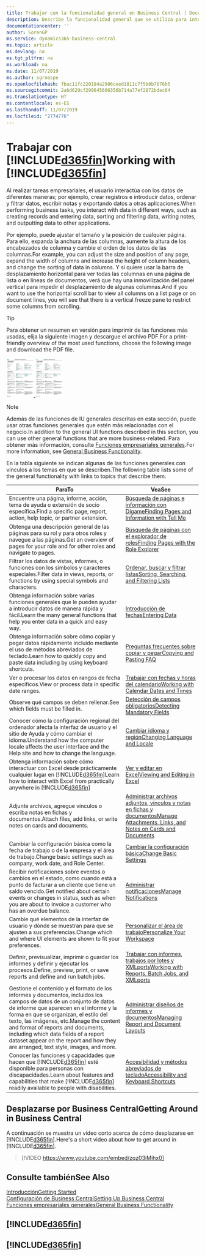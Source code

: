 ```yaml
---
title: Trabajar con la funcionalidad general en Business Central | Documentos de Microsoft
description: Describe la funcionalidad general que se utiliza para interactuar con los datos en Business Central, como introducir valores, ordenar datos y cambiar de vista.
documentationcenter: ''
author: SorenGP
ms.service: dynamics365-business-central
ms.topic: article
ms.devlang: na
ms.tgt_pltfrm: na
ms.workload: na
ms.date: 11/07/2019
ms.author: sgroespe
ms.openlocfilehash: fbac11fc220184a2906ceed1811c7f5b0b7676b5
ms.sourcegitcommit: 2a6d629cf290645606356b714a77ef2872bdec64
ms.translationtype: HT
ms.contentlocale: es-ES
ms.lasthandoff: 11/07/2019
ms.locfileid: "2774776"
---
```

# <a name="working-with-included365finincludesd365fin_mdmd"></a><span data-ttu-id="5d971-103">Trabajar con [!INCLUDE[d365fin](includes/d365fin_md.md)]</span><span class="sxs-lookup"><span data-stu-id="5d971-103">Working with [!INCLUDE[d365fin](includes/d365fin_md.md)]</span></span>
<span data-ttu-id="5d971-104">Al realizar tareas empresariales, el usuario interactúa con los datos de diferentes maneras; por ejemplo, crear registros e introducir datos, ordenar y filtrar datos, escribir notas y exportando datos a otras aplicaciones.</span><span class="sxs-lookup"><span data-stu-id="5d971-104">When performing business tasks, you interact with data in different ways, such as creating records and entering data, sorting and filtering data, writing notes, and outputting data to other applications.</span></span>

<span data-ttu-id="5d971-105">Por ejemplo, puede ajustar el tamaño y la posición de cualquier página. Para ello, expanda la anchura de las columnas, aumente la altura de los encabezados de columna y cambie el orden de los datos de las columnas.</span><span class="sxs-lookup"><span data-stu-id="5d971-105">For example, you can adjust the size and position of any page, expand the width of columns and increase the height of column headers, and change the sorting of data in columns.</span></span> <span data-ttu-id="5d971-106">Y si quiere usar la barra de desplazamiento horizontal para ver todas las columnas en una página de lista o en líneas de documentos, verá que hay una inmovilización del panel vertical para impedir el desplazamiento de algunas columnas.</span><span class="sxs-lookup"><span data-stu-id="5d971-106">And if you want to use the horizontal scroll bar to view all columns on a list page or on document lines, you will see that there is a vertical freeze pane to restrict some columns from scrolling.</span></span>

> [!TIP]
> <span data-ttu-id="5d971-107">Para obtener un resumen en versión para imprimir de las funciones más usadas, elija la siguiente imagen y descargue el archivo PDF.</span><span class="sxs-lookup"><span data-stu-id="5d971-107">For a print-friendly overview of the most used functions, choose the following image and download the PDF file.</span></span>
>
> <span data-ttu-id="5d971-108">[ ![](media/cheat_sheet_inline.png) ](media/cheat_sheet.pdf)</span><span class="sxs-lookup"><span data-stu-id="5d971-108">[ ![](media/cheat_sheet_inline.png) ](media/cheat_sheet.pdf)</span></span>

> [!NOTE]
> <span data-ttu-id="5d971-109">Además de las funciones de IU generales descritas en esta sección, puede usar otras funciones generales que estén más relacionadas con el negocio.</span><span class="sxs-lookup"><span data-stu-id="5d971-109">In addition to the general UI functions described in this section, you can use other general functions that are more business-related.</span></span> <span data-ttu-id="5d971-110">Para obtener más información, consulte [Funciones empresariales generales](ui-across-business-areas.md).</span><span class="sxs-lookup"><span data-stu-id="5d971-110">For more information, see [General Business Functionality](ui-across-business-areas.md).</span></span>

<span data-ttu-id="5d971-111">En la tabla siguiente se indican algunas de las funciones generales con vínculos a los temas en que se describen.</span><span class="sxs-lookup"><span data-stu-id="5d971-111">The following table lists some of the general functionality with links to topics that describe them.</span></span>

| <span data-ttu-id="5d971-112">Para</span><span class="sxs-lookup"><span data-stu-id="5d971-112">To</span></span> | <span data-ttu-id="5d971-113">Vea</span><span class="sxs-lookup"><span data-stu-id="5d971-113">See</span></span> |
| --- | --- |
|<span data-ttu-id="5d971-114">Encuentre una página, informe, acción, tema de ayuda o extensión de socio específica.</span><span class="sxs-lookup"><span data-stu-id="5d971-114">Find a specific page, report, action, help topic, or partner extension.</span></span> |[<span data-ttu-id="5d971-115">Búsqueda de páginas e información con Dígame</span><span class="sxs-lookup"><span data-stu-id="5d971-115">Finding Pages and Information with Tell Me</span></span>](ui-search.md) |
|<span data-ttu-id="5d971-116">Obtenga una descripción general de las páginas para su rol y para otros roles y navegue a las páginas.</span><span class="sxs-lookup"><span data-stu-id="5d971-116">Get an overview of pages for your role and for other roles and navigate to pages.</span></span>|[<span data-ttu-id="5d971-117">Búsqueda de páginas con el explorador de roles</span><span class="sxs-lookup"><span data-stu-id="5d971-117">Finding Pages with the Role Explorer</span></span>](ui-role-explorer.md)|
| <span data-ttu-id="5d971-118">Filtrar los datos de vistas, informes, o funciones con los símbolos y caracteres especiales.</span><span class="sxs-lookup"><span data-stu-id="5d971-118">Filter data in views, reports, or functions by using special symbols and characters.</span></span> |[<span data-ttu-id="5d971-119">Ordenar, buscar y filtrar listas</span><span class="sxs-lookup"><span data-stu-id="5d971-119">Sorting, Searching, and Filtering Lists</span></span>](ui-enter-criteria-filters.md) |
|<span data-ttu-id="5d971-120">Obtenga información sobre varias funciones generales que le pueden ayudar a introducir datos de manera rápida y fácil.</span><span class="sxs-lookup"><span data-stu-id="5d971-120">Learn the many general functions that help you enter data in a quick and easy way.</span></span>|[<span data-ttu-id="5d971-121">Introducción de fechas</span><span class="sxs-lookup"><span data-stu-id="5d971-121">Entering Data</span></span>](ui-enter-data.md)|
|<span data-ttu-id="5d971-122">Obtenga información sobre cómo copiar y pegar datos rápidamente incluido mediante el uso de métodos abreviados de teclado.</span><span class="sxs-lookup"><span data-stu-id="5d971-122">Learn how to quickly copy and paste data including by using keyboard shortcuts.</span></span>|[<span data-ttu-id="5d971-123">Preguntas frecuentes sobre copiar y pegar</span><span class="sxs-lookup"><span data-stu-id="5d971-123">Copying and Pasting FAQ</span></span>](ui-copy-paste.md)|
| <span data-ttu-id="5d971-124">Ver o procesar los datos en rangos de fecha específicos.</span><span class="sxs-lookup"><span data-stu-id="5d971-124">View or process data in specific date ranges.</span></span> |[<span data-ttu-id="5d971-125">Trabajar con fechas y horas del calendario</span><span class="sxs-lookup"><span data-stu-id="5d971-125">Working with Calendar Dates and Times</span></span>](ui-enter-date-ranges.md) |
| <span data-ttu-id="5d971-126">Observe qué campos se deben rellenar.</span><span class="sxs-lookup"><span data-stu-id="5d971-126">See which fields must be filled in.</span></span> |[<span data-ttu-id="5d971-127">Detección de campos obligatorios</span><span class="sxs-lookup"><span data-stu-id="5d971-127">Detecting Mandatory Fields</span></span>](ui-mandatory-fields.md) |
|<span data-ttu-id="5d971-128">Conocer cómo la configuración regional del ordenador afecta la interfaz de usuario y el sitio de Ayuda y cómo cambiar el idioma.</span><span class="sxs-lookup"><span data-stu-id="5d971-128">Understand how the computer locale affects the user interface and the Help site and how to change the language.</span></span>|[<span data-ttu-id="5d971-129">Cambiar idioma y región</span><span class="sxs-lookup"><span data-stu-id="5d971-129">Changing Language and Locale</span></span>](about-locale-language.md)|
|<span data-ttu-id="5d971-130">Obtenga información sobre cómo interactuar con Excel desde prácticamente cualquier lugar en [!INCLUDE[d365fin](includes/d365fin_md.md)]</span><span class="sxs-lookup"><span data-stu-id="5d971-130">Learn how to interact with Excel from practically anywhere in [!INCLUDE[d365fin](includes/d365fin_md.md)]</span></span>|[<span data-ttu-id="5d971-131">Ver y editar en Excel</span><span class="sxs-lookup"><span data-stu-id="5d971-131">Viewing and Editing in Excel</span></span>](across-work-with-excel.md)|
|<span data-ttu-id="5d971-132">Adjunte archivos, agregue vínculos o escriba notas en fichas y documentos.</span><span class="sxs-lookup"><span data-stu-id="5d971-132">Attach files, add links, or write notes on cards and documents.</span></span>|[<span data-ttu-id="5d971-133">Administrar archivos adjuntos, vínculos y notas en fichas y documentos</span><span class="sxs-lookup"><span data-stu-id="5d971-133">Manage Attachments, Links, and Notes on Cards and Documents</span></span>](ui-how-add-link-to-record.md)|
| <span data-ttu-id="5d971-134">Cambiar la configuración básica como la fecha de trabajo o de la empresa y el área de trabajo.</span><span class="sxs-lookup"><span data-stu-id="5d971-134">Change basic settings such as company, work date, and Role Center.</span></span> |[<span data-ttu-id="5d971-135">Cambiar la configuración básica</span><span class="sxs-lookup"><span data-stu-id="5d971-135">Change Basic Settings</span></span>](ui-change-basic-settings.md) |
|<span data-ttu-id="5d971-136">Recibir notificaciones sobre eventos o cambios en el estado, como cuando está a punto de facturar a un cliente que tiene un saldo vencido.</span><span class="sxs-lookup"><span data-stu-id="5d971-136">Get notified about certain events or changes in status, such as when you are about to invoice a customer who has an overdue balance.</span></span>|[<span data-ttu-id="5d971-137">Administrar notificaciones</span><span class="sxs-lookup"><span data-stu-id="5d971-137">Manage Notifications</span></span>](ui-smart-notifications.md)|
| <span data-ttu-id="5d971-138">Cambie qué elementos de la interfaz de usuario y dónde se muestran para que se ajusten a sus preferencias.</span><span class="sxs-lookup"><span data-stu-id="5d971-138">Change which and where UI elements are shown to fit your preferences.</span></span>|[<span data-ttu-id="5d971-139">Personalizar el área de trabajo</span><span class="sxs-lookup"><span data-stu-id="5d971-139">Personalize Your Workspace</span></span>](ui-personalization-user.md) |
|<span data-ttu-id="5d971-140">Definir, previsualizar, imprimir o guardar los informes y definir y ejecutar los procesos.</span><span class="sxs-lookup"><span data-stu-id="5d971-140">Define, preview, print, or save reports and define and run batch jobs.</span></span>|[<span data-ttu-id="5d971-141">Trabajar con informes, trabajos por lotes y XMLports</span><span class="sxs-lookup"><span data-stu-id="5d971-141">Working with Reports, Batch Jobs, and XMLports</span></span>](ui-work-report.md)|
| <span data-ttu-id="5d971-142">Gestione el contenido y el formato de los informes y documentos, incluidos los campos de datos de un conjunto de datos de informe que aparecen en el informe y la forma en que se organizan, el estilo del texto, las imágenes, etc.</span><span class="sxs-lookup"><span data-stu-id="5d971-142">Manage the content and format of reports and documents, including which data fields of a report dataset appear on the report and how they are arranged, text style, images, and more.</span></span>|[<span data-ttu-id="5d971-143">Administrar diseños de informes y documentos</span><span class="sxs-lookup"><span data-stu-id="5d971-143">Managing Report and Document Layouts</span></span>](ui-manage-report-layouts.md) |
|<span data-ttu-id="5d971-144">Conocer las funciones y capacidades que hacen que [!INCLUDE[d365fin](includes/d365fin_md.md)] esté disponible para personas con discapacidades.</span><span class="sxs-lookup"><span data-stu-id="5d971-144">Learn about features and capabilities that make [!INCLUDE[d365fin](includes/d365fin_md.md)] readily available to people with disabilities.</span></span>|[<span data-ttu-id="5d971-145">Accesibilidad y métodos abreviados de teclado</span><span class="sxs-lookup"><span data-stu-id="5d971-145">Accessibility and Keyboard Shortcuts</span></span>](ui-accessibility.md)|

## <a name="getting-around-in-business-central"></a><span data-ttu-id="5d971-146">Desplazarse por Business Central</span><span class="sxs-lookup"><span data-stu-id="5d971-146">Getting Around in Business Central</span></span>
<span data-ttu-id="5d971-147">A continuación se muestra un vídeo corto acerca de cómo desplazarse en [!INCLUDE[d365fin](includes/d365fin_md.md)].</span><span class="sxs-lookup"><span data-stu-id="5d971-147">Here's a short video about how to get around in [!INCLUDE[d365fin](includes/d365fin_md.md)].</span></span>

> [!VIDEO https://www.youtube.com/embed/zqz03iMihx0]

## <a name="see-also"></a><span data-ttu-id="5d971-148">Consulte también</span><span class="sxs-lookup"><span data-stu-id="5d971-148">See Also</span></span>
[<span data-ttu-id="5d971-149">Introducción</span><span class="sxs-lookup"><span data-stu-id="5d971-149">Getting Started</span></span>](product-get-started.md)  
[<span data-ttu-id="5d971-150">Configuración de Business Central</span><span class="sxs-lookup"><span data-stu-id="5d971-150">Setting Up Business Central</span></span>](setup.md)  
[<span data-ttu-id="5d971-151">Funciones empresariales generales</span><span class="sxs-lookup"><span data-stu-id="5d971-151">General Business Functionality</span></span>](ui-across-business-areas.md)  

## [!INCLUDE[d365fin](includes/free_trial_md.md)]  
## [!INCLUDE[d365fin](includes/training_link_md.md)]
